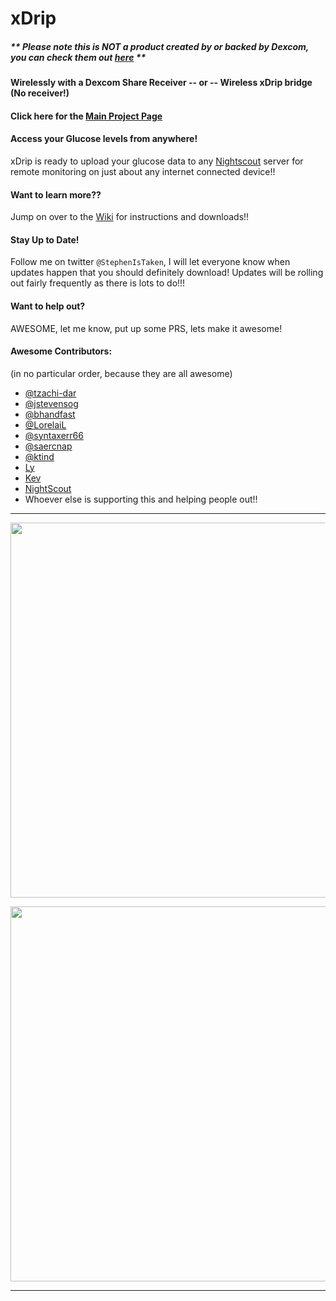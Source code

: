 xDrip
=======
##### ** Please note this is __NOT__ a product created by or backed by Dexcom, you can check them out [here](http://dexcom.com/) **

#### Wirelessly with a Dexcom Share Receiver -- or -- Wireless xDrip bridge (No receiver!)

#### Click here for the [Main Project Page](http://stephenblackwasalreadytaken.github.io/xDrip/)


#### Access your Glucose levels from anywhere!
xDrip is ready to upload your glucose data to any [Nightscout](http://nightscout.github.io/) server for remote monitoring on just about any internet connected device!!


#### Want to learn more?? 
Jump on over to the [Wiki](https://github.com/StephenBlackWasAlreadyTaken/xDrip/wiki) for instructions and downloads!!


#### Stay Up to Date!
Follow me on twitter `@StephenIsTaken`, I will let everyone know when updates happen that you should definitely download! Updates will be rolling out fairly frequently as there is lots to do!!!


#### Want to help out?
AWESOME, let me know, put up some PRS, lets make it awesome!


#### Awesome Contributors:
(in no particular order, because they are all awesome)
* [@tzachi-dar](https://github.com/tzachi-dar) 
* [@jstevensog](https://github.com/jstevensog) 
* [@bhandfast](https://github.com/bhandfast) 
* [@LorelaiL](https://github.com/LorelaiL)
* [@syntaxerr66](https://github.com/syntaxerr66)
* [@saercnap](https://github.com/saercnap) 
* [@ktind](https://github.com/ktind)
* [Ly](http://youtu.be/YuxCUeJ9xAU)
* [Kev](http://circles-of-blue.winchcombe.org/)
* [NightScout](https://github.com/nightscout)
* Whoever else is supporting this and helping people out!!

***

<a href="http://i.imgur.com/7b18gLs.jpg"><img src="http://i.imgur.com/7b18gLs.jpg" align="center" width="600" ></a>

<a href="http://imgur.com/lFwKzRr.jpg"><img src="http://imgur.com/lFwKzRr.jpg" align="center" width="600" ></a>

***
